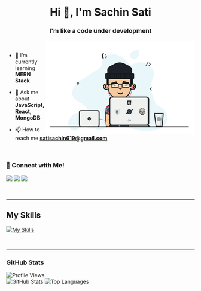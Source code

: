 
<h1 align="center">Hi 👋, I'm Sachin Sati</h1>
<h3 align="center">I'm like a code under development</h3>
<img align="right" alt="Coding" width="400" src="https://raw.githubusercontent.com/kvssankar/kvssankar/main/programmer.gif">

<br>

- 🌱 I’m currently learning **MERN Stack**

- 💬 Ask me about **JavaScript, React, MongoDB**

- 📫 How to reach me **satisachin619@gmail.com**

<br>

### 💼 Connect with Me!
  
[![](https://skillicons.dev/icons?i=linkedin)](https://www.linkedin.com/in/sachinsati/)
[![](https://skillicons.dev/icons?i=github)](https://github.com/Sachin-Sati)
[![](https://skillicons.dev/icons?i=twitter)](https://x.com/SachinSatiX)

<br>

---

## My Skills
[![My Skills](https://skillicons.dev/icons?i=js,java,c,eclipse,html,css,bootstrap,react,express,nodejs,mongodb,mysql,gcp,aws,docker,firebase,git,npm,postman,vite,vscode)](https://skillicons.dev)

<br>

---

### GitHub Stats
![Profile Views](https://komarev.com/ghpvc/?username=Sachin-Sati&label=Profile%20views&color=0e75b6&style=for-the-badge)
<br>
![GitHub Stats](https://github-readme-stats.vercel.app/api?username=Sachin-Sati&show_icons=true&theme=radical)
![Top Languages](https://github-readme-stats.vercel.app/api/top-langs/?username=Sachin-Sati&layout=compact&theme=radical)


